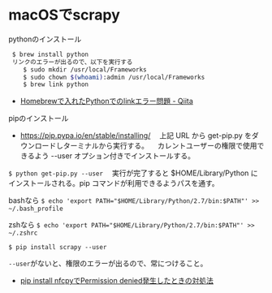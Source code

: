 # macOSでscrapy

pythonのインストール

```sh:install_python.sh
 $ brew install python
 リンクのエラーが出るので、以下を実行する
	$ sudo mkdir /usr/local/Frameworks
	$ sudo chown $(whoami):admin /usr/local/Frameworks
	$ brew link python　
```

- [Homebrewで入れたPythonでのlinkエラー問題 - Qiita](https://qiita.com/Jung0/items/d4012814e6fb1b694208)

pipのインストール
- https://pip.pypa.io/en/stable/installing/
　上記 URL から get-pip.py をダウンロードしターミナルから実行する。
　カレントユーザーの権限で使用できるよう --user オプション付きでインストールする。

`$ python get-pip.py --user`
　実行が完了すると $HOME/Library/Python にインストールされる。pip コマンドが利用できるようパスを通す。

bashなら
`$ echo 'export PATH="$HOME/Library/Python/2.7/bin:$PATH"' >> ~/.bash_profile`

zshなら
`$ echo 'export PATH="$HOME/Library/Python/2.7/bin:$PATH"' >> ~/.zshrc`

`$ pip install scrapy --user`

`--user`がないと、権限のエラーが出るので、常につけること。

- [pip install nfcpyでPermission denied発生したときの対処法](https://engrowth.me/tech/pip_installerror/)
